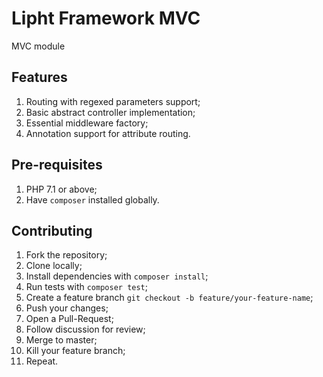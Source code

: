 Lipht Framework MVC
===================

MVC module

Features
--------

1. Routing with regexed parameters support;
1. Basic abstract controller implementation;
1. Essential middleware factory;
1. Annotation support for attribute routing.

Pre-requisites
--------------

1. PHP 7.1 or above;
1. Have `composer` installed globally.

Contributing
------------

1. Fork the repository;
1. Clone locally;
1. Install dependencies with `composer install`;
1. Run tests with `composer test`;
1. Create a feature branch `git checkout -b feature/your-feature-name`;
1. Push your changes;
1. Open a Pull-Request;
1. Follow discussion for review;
1. Merge to master;
1. Kill your feature branch;
1. Repeat.
